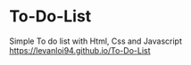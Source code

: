 # To-Do-List
Simple To do list with Html, Css and Javascript
https://levanloi94.github.io/To-Do-List
